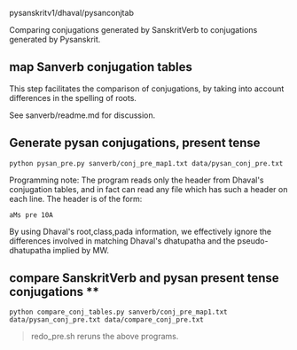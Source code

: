 pysanskritv1/dhaval/pysanconjtab

Comparing conjugations generated by SanskritVerb to conjugations
generated by Pysanskrit.

## map Sanverb conjugation tables
This step facilitates the comparison of conjugations, by taking into account
differences in the spelling of roots.

See sanverb/readme.md for discussion.  
## Generate pysan conjugations, present tense

```
python pysan_pre.py sanverb/conj_pre_map1.txt data/pysan_conj_pre.txt
```

Programming note: The program reads only the header from Dhaval's conjugation
tables, and in fact can read any file which has such a header on each line.
The header is of the form:
```
aMs pre 10A
```

By using Dhaval's root,class,pada information, we effectively ignore the
differences involved in matching Dhaval's dhatupatha and the pseudo-dhatupatha
implied by MW.

## compare SanskritVerb and pysan present tense conjugations **

```
python compare_conj_tables.py sanverb/conj_pre_map1.txt data/pysan_conj_pre.txt data/compare_conj_pre.txt
```

> redo_pre.sh reruns the above programs.